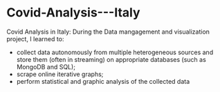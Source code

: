 # Covid-Analysis---Italy
Covid Analysis in Italy:
During the Data mangagement and visualization project, I learned to: 
- collect data autonomously from multiple heterogeneous sources and store them (often in streaming) on appropriate databases (such as MongoDB and SQL);   
- scrape online iterative graphs;
- perform statistical and graphic analysis of the collected data
